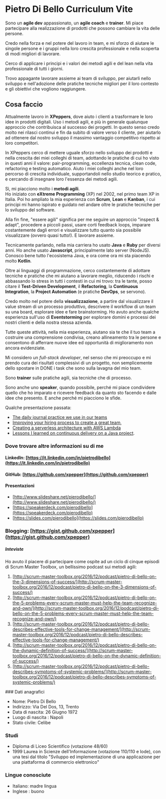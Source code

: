 # Pietro Di Bello Curriculum Vite

Sono un **agile dev** appassionato, un **agile coach** e **trainer**.
Mi piace partecipare alla realizzazione di prodotti che possono cambiare la vita delle persone. 

Credo nella forza e nel potere del lavoro in team, e mi sforzo di aiutare le singole persone e i gruppi nella loro crescita professionale e nella scoperta di modi migliori di lavorare.

Cerco di applicare i principi e i valori dei metodi agili e del lean nella vita professionale di tutti i giorni.

Trovo appagante lavorare assieme ai team di sviluppo, per aiutarli nello sviluppo e nell'adozione delle pratiche tecniche migliori per il loro contesto e gli obiettivi che vogliono raggiungere.

## Cosa faccio
Attualmente lavoro in **XPeppers**, dove aiuto i clienti a trasformare le loro idee in prodotti digitali. Uso i metodi agili, e più in generale qualunque approccio che contribuisca al successo dei progetti.
In questo senso credo molto nei rilasci continui e fin da subito di valore verso il cliente, per aiutarlo ad ottenere dal nostro sviluppo il massimo vantaggio competitivo rispetto ai loro competitori.

In XPeppers cerco di mettere uguale sforzo nello sviluppo dei prodotti e nella crescita dei miei colleghi di team, adottando le pratiche di cui ho visto in questi anni il valore: pair-programming, eccellenza tecnica, clean code, refactoring e testing automatico.
Aiuto i miei colleghi anche nel loro percorso di crescita individuale, supportandoli nello studio teorico e pratico, e cercando di insegnare loro l'essenza dei metodi agili.

Sì, mi piacciono molto i **metodi agili**.    
Ho iniziato con **eXtreme Programming** (XP) nel 2002, nel primo team XP in Italia.
Poi ho ampliato la mia esperienza con **Scrum**, **Lean** e **Kanban**, i cui principi mi hanno ispirato e guidato nel andare oltre le pratiche tecniche per lo sviluppo del software.

Alla fin fine, "essere agili" significa per me seguire un approccio "inspect & adapt", procedere a piccoli passi, usare corti feedback loops, imparare costantemente dagli errori e visualizzare tutto quanto sia possibile visualizzare (ovvero quasi tutto!). 
E lavorare assieme.

Tecnicamente parlando, nella mia carriera ho usato **Java** e **Ruby** per diversi anni. Ho anche usato **Javascript**, principalmente lato server (NodeJS).
Conosco bene tutto l'ecosistema Java, e ora come ora mi sta piacendo molto **Kotlin**.

Oltre ai linguaggi di programmazione, cerco costantemente di adottare tecniche e pratiche che mi aiutano a lavorare meglio, riducendo i rischi e abbassando lo stress in tutti i contesti in cui mi trovo: tra le tante, posso citare il **Test-Driven Development**, il **Refactoring**, la **Continuous Integration**, la **Project Automation** (e pratiche **DevOps**, se servono).

Credo molto nel potere della **visualizzazione**, a partire dal visualizzare il value stream di un processo produttivo, descrivere il workflow di un team su una board, esplorare idee e fare brainstorming.
Ho avuto anche qualche esperienza sull'uso di **Eventstorming** per esplorare domini e processi dei nostri clienti e della nostra stessa azienda.

Tutte queste attività, nella mia esperienza, aiutano sia te che il tuo team a costruire una comprensione condivisa, creano allineamento tra le persone e consentono di afferrare nuove idee ed opportunità di miglioramento non ancora evidenziate.

Mi considero un *full-stack developer*, nel senso che mi preoccupo e mi prendo cura dei risultati complessivi di un progetto, non semplicemente dello spostare in DONE i task che sono sulla lavagna del mio team.

Sono **trainer** sulle pratiche agili, sia tecniche che di processo.

Sono anche uno **speaker**, quando possibile, perché mi piace condividere quello che ho imparato e ricevere feedback da quanto sto facendo e dalle idee che presento. E anche perché mi piacciono le sfide.

Qualche presentazione passata:

* [The daily journal practice we use in our teams](www.slideshare.net/pierodibello/vivere-per-raccontarla-limportanza-del-daily-journal-in-un-team-agile)
* [Improving your hiring process to create a great team](http://www.slideshare.net/pierodibello/hiring-great-people-how-we-improved-our-recruiting-process-to-build-and-grow-a-great-agile-team), 
* [Creating a serverless architecture with AWS Lambda](https://slides.com/pierodibello/lessons-learned-from-aws-lambda)
* [Lessons I learned on continuous delivery on a Java project](http://www.slideshare.net/pierodibello/continuous-delivery-su-progetti-java-cosa-abbiamo-imparato-facendoci-del-male). 

### Dove trovare altre informazioni su di me
#### LinkedIn: [https://it.linkedin.com/in/pietrodibello](https://it.linkedin.com/in/pietrodibello)
#### GitHub: [https://github.com/xpepper](https://github.com/xpepper)
#### Presentazioni
* [http://www.slideshare.net/pierodibello/](http://www.slideshare.net/pierodibello/)
* [https://speakerdeck.com/pierodibello](https://speakerdeck.com/pierodibello)
* [https://slides.com/pierodibello](https://slides.com/pierodibello)

### Blogging: [https://gist.github.com/xpepper](https://gist.github.com/xpepper)

##### Inteviste
Ho avuto il piacere di partecipare come ospite ad un ciclo di cinque episodi di Scrum Master Toolbox, un bellissimo podcast sui metodi agili:

1. [http://scrum-master-toolbox.org/2016/12/podcast/pietro-di-bello-on-the-3-dimensions-of-success/](http://scrum-master-toolbox.org/2016/12/podcast/pietro-di-bello-on-the-3-dimensions-of-success/)
2. [http://scrum-master-toolbox.org/2016/12/podcast/pietro-di-bello-on-the-5-problems-every-scrum-master-must-help-the-team-recognize-and-own/](http://scrum-master-toolbox.org/2016/12/podcast/pietro-di-bello-on-the-5-problems-every-scrum-master-must-help-the-team-recognize-and-own/)
3. [http://scrum-master-toolbox.org/2016/12/podcast/pietro-di-bello-describes-effective-tools-for-change-management/](http://scrum-master-toolbox.org/2016/12/podcast/pietro-di-bello-describes-effective-tools-for-change-management/)
4. [http://scrum-master-toolbox.org/2016/12/podcast/pietro-di-bello-on-the-dynamic-definition-of-success/](http://scrum-master-toolbox.org/2016/12/podcast/pietro-di-bello-on-the-dynamic-definition-of-success/)
5. [http://scrum-master-toolbox.org/2016/12/podcast/pietro-di-bello-describes-symptoms-of-systemic-problems/](http://scrum-master-toolbox.org/2016/12/podcast/pietro-di-bello-describes-symptoms-of-systemic-problems/)

### Dati anagrafici
* Nome: Pietro Di Bello
* Indirizzo: Via Del Dos, 13, Trento
* Data di nascita: 26 Giugno 1972
* Luogo di nascita	: Napoli
* Stato civile: Celibe

### Studi
* Diploma di Liceo Scientifico (votazione 48/60)
* 1999	Laurea in Scienze dell'Informazione (votazione 110/110 e lode), con una tesi dal titolo "Sviluppo ed implementazione di una applicazione per una piattaforma di commercio elettronico"

### Lingue conosciute
* Italiano: madre lingua
* Inglese	: buono
